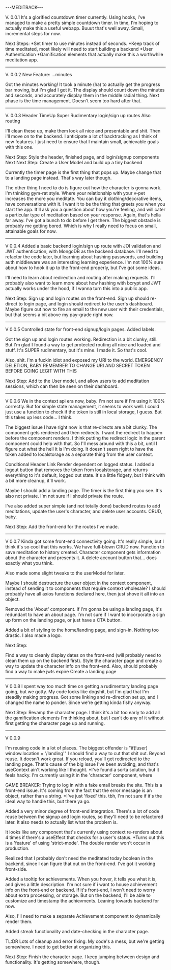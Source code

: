 ---MEDITRACK---

V. 0.0.1
It's a glorified countdown timer currently.
Using hooks, I've managed to make a pretty simple countdown timer. In time, I'm hoping to 
actually make this a useful webapp. Buuut that's well away. Small, incremental steps for now.

Next Steps:
*Set timer to use minutes instead of seconds.
*Keep track of time meditated, most likely will need to start building a backend
*User Authentication
*Gamification elements that actually make this a worthwhile meditation app.

------------------------------------------------------------------------------------------------

V. 0.0.2
New Feature: ...minutes

Got the minutes working! It took a minute (ha) to actually get the progress bar moving, but I'm glad I got it. The display should count down the minutes and seconds, and accurately display them in the middle radial thing. Next phase is the time management. Doesn't seem too hard after that.


------------------------------------------------------------------------------------------------

V. 0.0.3
Header
TimeUp
Super Rudimentary login/sign up routes
Also routing

I'll clean these up, make them look all nice and presentable and shit. Then i'll move on to the backend. I anticipate a lot of backtracking as I think of new features. I just need to ensure that I maintain small, achievable goals with this one. 

Next Step: Style the header, finished page, and login/signup components
Next Next Step: Create a User Model and build up a tiny backend

Currently the timer page is the first thing that pops up. Maybe change that to a landing page instead. That's way later though. 

The other thing I need to do is figure out how the character is gonna work. I'm thinking gym-rat style. Where your relationship with your v-pet increases the more you meditate. You can buy it clothing/decorative items, have conversations with it. I want it to be the thing that greets you when you start the app. It'll ask you a question about how you're feeling, and will cater a particular type of meditation based on your response. Again, that's hella far away. I've got a bunch to do before I get there. The biggest obstacle is probably me getting bored. Which is why I really need to focus on small, attainable goals for now.

-----------------------------------------------------------------------------------------------

V 0.0.4
Added a basic backend login/sign up route with JOI validation and JWT authentication, with MongoDB as the backend database. I'll need to refactor the code later, but learning about hashing passwords, and building auth middleware was an interesting learning experience. I'm not 100% sure about how to hook it up to the front-end properly, but I've got some ideas.

I'll need to learn about redirection and routing after making requests. I'll probably also want to learn more about how hashing with bcrypt and JWT actually works under the hood, if I wanna turn this into a public app.  

Next Step: Sign up and login routes on the front-end. Sign up should re-direct to login page, and login should redirect to the user's dashboard. Maybe figure out how to fire an email to the new user with their credentials, but that seems a bit above my pay-grade right now.


------------------------------------------------------------------------------------------------

V 0.0.5
Controlled state for front-end signup/login pages. 
Added labels.

Got the sign up and login routes working. Redirection is a bit clunky, still. But I'm glad I found a way to get protected routing all nice and loaded and stuff. It's SUPER rudimentary, but it's mine. I made it. So that's cool.

Also, shit. I'm a fuckin idiot and exposed my URI to the world. EMERGENCY DELETION, BABY
REMEMBER TO CHANGE URI AND SECRET TOKEN BEFORE GOING LEGIT WITH THIS

Next Step: Add to the User model, and allow users to add meditation sessions, which can then be seen on their dashboard.

------------------------------------------------------------------------------------------------

V 0.0.6
We in the context api era now, baby. I'm not sure if I'm using it 100% correctly. But for simple state management, it seems to work well. I could just use a function to check if the token is still in local storage, I guess. But this takes up less code... I think. 

The biggest issue I have right now is that re-directs are a bit clunky. The component gets rendered and then redirects. I want the redirect to happen before the component renders. I think putting the redirect logic in the parent component could help with that. So I'll mess around with this a bit, until I figure out what the hell it is I'm doing. It doesn't seem right to have the token added to localstorage as a separate thing from the user context. 

Conditional Header Link Render dependent on logged status. I added a logout button that removes the token from localstorage, and returns everything to it's default, logged out state. It's a little fidgety, but I think with a bit more cleanup, it'll work.

Maybe I should add a landing page. The timer is the first thing you see. It's also not private. I'm not sure if I should private the route. 

I've also added super simple (and not totally done) backend routes to add meditations, update the user's character, and delete user accounts. CRUD, baby.

Next Step: Add the front-end for the routes I've made. 

------------------------------------------------------------------------------------------------

V 0.0.7
Kinda got some front-end connectivity going. It's really simple, but I think it's so cool that this works. We have full-blown CRUD now. Function to save meditation to history created. Character component gets information about the character and presents it. A delete account button that... does exactly what you think.

Also made some slight tweaks to the userModel for later.

Maybe I should destructure the user object in the context component, instead of sending it to components that require context wholesale? I should probably have all axios functions declared here, then just shove it all into an object.

Removed the 'About' component. If I'm gonna be using a landing page, it's redundant to have an about page. I'm not sure if I want to incorporate a sign up form on the landing page, or just have a CTA button.

Added a bit of styling to the home/landing page, and sign-in. Nothing too drastic. I also made a logo. 

Next Step:

Find a way to cleanly display dates on the front-end (will probably need to clean them up on the backend first). 
Style the character page and create a way to update the character info on the front-end. 
Also, should probably find a way to make jwts expire
Create a landing page


------------------------------------------------------------------------------------------------
V 0.0.8
I spent way too much time on getting a rudimentary landing page going, but we gotty. My code looks like dogshit, but I'm glad that I'm steadily making progress. Got some linking and re-direction set up, and I changed the name to ponder. Since we're getting kinda fishy anyway.

Next Step:
Revamp the character page. I think it's a bit too early to add all the gamification elements I'm thinking about, but I can't do any of it without first getting the character page up and running.


------------------------------------------------------------------------------------------------
V 0.0.9

I'm reusing code in a lot of places. The biggest offender is 
"if(!user) window.location = '/landing'"
I should find a way to cut that shit out.
Beyond reuse. It doesn't work great. If you reload, you'll get redirected to the landing page.
That's cause of the big issue I've been avoiding, and that's useContext ain't working like I thought.
*I've found a sorta solution, but it feels hacky. I'm currently using it in the 'character' component, where

GAME BREAKER: Trying to log in with a fake email breaks the site. This is a front-end issue. It's coming from the fact that the error message is an object, rather than a string. 
*I've just 'fixed' this. tbh, I'm not sure if it's the ideal way to handle this, but there ya go.

Added a very minor degree of front-end integration. There's a lot of code reuse between the signup and login routes, so they'll need to be refactored later. It also needs to actually list what the problem is.

It looks like any component that's currently using context re-renders about 4 times if there's a useEffect that checks for a user's status. 
*Turns out this is a 'feature' of using 'strict-mode'. The double render won't occur in production.

Realized that I probably don't need the meditated today boolean in the backend, since I can figure that out on the front-end. I've got it working front-side.

Added a tooltip for achievements. When you hover, it tells you what it is, and gives a little description. I'm not sure if i want to house achievement info on the front-end or backend. If it's front-end, I won't need to worry about extra processing, or storage. But on the backend, I'll be able to customize and timestamp the achievments. Leaning towards backend for now. 

Also, I'll need to make a separate Achievement component to dynamically render them.

Added streak functionality and date-checking in the character page.

TL:DR Lots of cleanup and error fixing. My code's a mess, but we're getting somewhere. I need to get better at organizing this.

Next Step: Finish the character page. I keep jumping between design and functionality. It's getting somewhere, though.